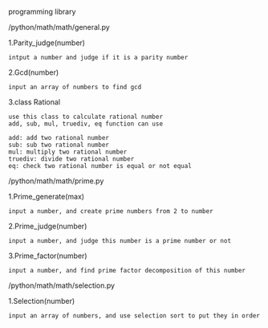 programming library

/python/math/math/general.py

1.Parity_judge(number)

	intput a number and judge if it is a parity number

2.Gcd(number)

	input an array of numbers to find gcd

3.class Rational

	use this class to calculate rational number
	add, sub, mul, truediv, eq function can use

	add: add two rational number
	sub: sub two rational number
	mul: multiply two rational number
	truediv: divide two rational number
	eq: check two rational number is equal or not equal



/python/math/math/prime.py

1.Prime_generate(max)

	input a number, and create prime numbers from 2 to number

2.Prime_judge(number)

	input a number, and judge this number is a prime number or not

3.Prime_factor(number)

	input a number, and find prime factor decomposition of this number



/python/math/math/selection.py

1.Selection(number)

	input an array of numbers, and use selection sort to put they in order
